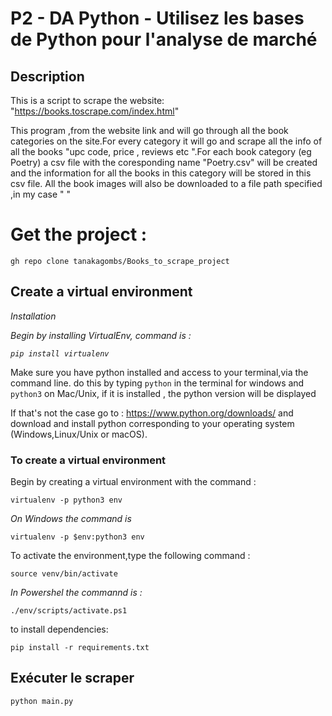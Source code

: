 # P2 - DA Python - Utilisez les bases de Python pour l'analyse de marché

## Description
This is a script to scrape the website: 
 "https://books.toscrape.com/index.html"

 This program ,from the website link and will go through all the book categories on the site.For every category it will go and scrape all the info of all the books  "upc code, price , reviews etc ".For each book category (eg Poetry) a csv file with the coresponding name "Poetry.csv" will be created and the information for all the books in this category will be stored in this csv file.
All the book images will also be downloaded to a file path specified ,in my case " "


# Get the project :
`gh repo clone tanakagombs/Books_to_scrape_project`

## Create a virtual environment

*Installation*

*Begin by installing VirtualEnv, command is :*

*```pip install virtualenv```*

Make sure you have python installed and access to your terminal,via the command line.
do this by typing `python` in the terminal for windows  and `python3` on Mac/Unix,
if it is installed , the python version will be displayed 

If that's not the case go to : https://www.python.org/downloads/
and download and install python corresponding to your operating system (Windows,Linux/Unix or macOS).

### To create a virtual environment 

Begin by creating a virtual environment with the command :

```virtualenv -p python3 env```

*On Windows the command is*

```virtualenv -p $env:python3 env```

To activate the environment,type the following command :

```source venv/bin/activate```

*In Powershel the commannd is :* 

```./env/scripts/activate.ps1```

to install dependencies:

```pip install -r requirements.txt```

## Exécuter le scraper

`python main.py`









